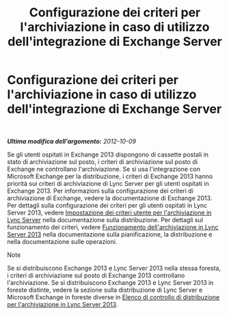 ﻿---
title: Configurazione dei criteri per l'archiviazione in caso di utilizzo dell'integrazione di Exchange Server
TOCTitle: Configurazione dei criteri per l'archiviazione in caso di utilizzo dell'integrazione di Exchange Server
ms:assetid: 8b9b2bad-a4b3-42e1-85a7-04022e9442ad
ms:mtpsurl: https://technet.microsoft.com/it-it/library/JJ205063(v=OCS.15)
ms:contentKeyID: 49301250
ms.date: 08/24/2015
mtps_version: v=OCS.15
ms.translationtype: HT
---

# Configurazione dei criteri per l'archiviazione in caso di utilizzo dell'integrazione di Exchange Server

 

_**Ultima modifica dell'argomento:** 2012-10-09_

Se gli utenti ospitati in Exchange 2013 dispongono di cassette postali in stato di archiviazione sul posto, i criteri di archiviazione sul posto di Exchange ne controllano l'archiviazione. Se si usa l'integrazione con Microsoft Exchange per la distribuzione, i criteri di Exchange 2013 hanno priorità sui criteri di archiviazione di Lync Server per gli utenti ospitati in Exchange 2013. Per informazioni sulla configurazione dei criteri di archiviazione di Exchange, vedere la documentazione di Exchange 2013. Per dettagli sulla configurazione dei criteri per gli utenti ospitati in Lync Server 2013, vedere [Impostazione dei criteri utente per l'archiviazione in Lync Server](lync-server-2013-setting-up-user-policies-for-archiving-in-lync-server.md) nella documentazione sulla distribuzione. Per dettagli sul funzionamento dei criteri, vedere [Funzionamento dell'archiviazione in Lync Server 2013](lync-server-2013-how-archiving-works.md) nella documentazione sulla pianificazione, la distribuzione e nella documentazione sulle operazioni.


> [!NOTE]
> Se si distribuiscono Exchange 2013 e Lync Server 2013 nella stessa foresta, i criteri di archiviazione sul posto di Exchange 2013 controllano l'archiviazione. Se si distribuiscono Exchange 2013 e Lync Server 2013 in foreste distinte, vedere la sezione sulla distribuzione di Lync Server e Microsoft Exchange in foreste diverse in <A href="lync-server-2013-deployment-checklist-for-archiving.md">Elenco di controllo di distribuzione per l'archiviazione in Lync Server 2013</A>.


